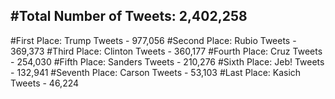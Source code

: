 #Total Number of Tweets: 2,402,258 
---
#First Place: Trump Tweets - 977,056
#Second Place: Rubio Tweets - 369,373
#Third Place: Clinton Tweets - 360,177
#Fourth Place: Cruz Tweets - 254,030
#Fifth Place: Sanders Tweets - 210,276
#Sixth Place: Jeb! Tweets - 132,941
#Seventh Place: Carson Tweets - 53,103
#Last Place: Kasich Tweets - 46,224
